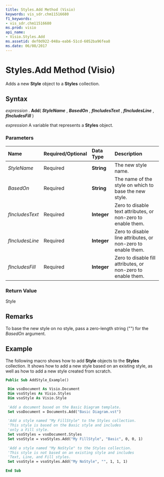 ```yaml
---
title: Styles.Add Method (Visio)
keywords: vis_sdr.chm11516680
f1_keywords:
- vis_sdr.chm11516680
ms.prod: visio
api_name:
- Visio.Styles.Add
ms.assetid: def0d922-048a-eab6-51cd-6052ba96fea8
ms.date: 06/08/2017
---
```



# Styles.Add Method (Visio)

Adds a new  **Style** object to a **Styles** collection.


## Syntax

 _expression_ . **Add**( **_StyleName_** , **_BasedOn_** , **_fIncludesText_** , **_fIncludesLine_** , **_fIncludesFill_** )

 _expression_ A variable that represents a **Styles** object.


### Parameters



|**Name**|**Required/Optional**|**Data Type**|**Description**|
|:-----|:-----|:-----|:-----|
| _StyleName_|Required| **String**|The new style name.|
| _BasedOn_|Required| **String**|The name of the style on which to base the new style.|
| _fIncludesText_|Required| **Integer**|Zero to disable text attributes, or non-zero to enable them.|
| _fIncludesLine_|Required| **Integer**|Zero to disable line attributes, or non-zero to enable them.|
| _fIncludesFill_|Required| **Integer**|Zero to disable fill attributes, or non-zero to enable them.|

### Return Value

Style


## Remarks

To base the new style on no style, pass a zero-length string ("") for the  _BasedOn_ argument.


## Example

The following macro shows how to add  **Style** objects to the **Styles** collection. It shows how to add a new style based on an existing style, as well as how to add a new style created from scratch.


```vb
Public Sub AddStyle_Example() 
 
 Dim vsoDocument As Visio.Document 
 Dim vsoStyles As Visio.Styles 
 Dim vsoStyle As Visio.Style 
 
 'Add a document based on the Basic Diagram template. 
 Set vsoDocument = Documents.Add("Basic Diagram.vst") 
 
 'Add a style named "My FillStyle" to the Styles collection. 
 'This style is based on the Basic style and includes 
 'only a Fill style. 
 Set vsoStyles = vsoDocument.Styles 
 Set vsoStyle = vsoStyles.Add("My FillStyle", "Basic", 0, 0, 1) 
 
 'Add a style named "My NoStyle" to the Styles collection. 
 'This style is not based on an existing style and includes 
 'Text, Line, and Fill styles. 
 Set vsoStyle = vsoStyles.Add("My NoStyle", "", 1, 1, 1) 
 
End Sub
```


